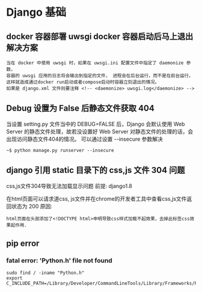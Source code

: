 # Django 基础

## docker 容器部署 uwsgi docker 容器启动后马上退出解决方案

    当在 docker 中使用 uwsgi 时，如果在 uwsgi.ini 配置文件中指定了 daemonize 参数，
    容器的 uwsgi 应用的日志将会输出到指定的文件， 进程会在后台运行，而不是在前台运行，
    这样就造成通过docker run启动或者compose启动时容器立刻退出的情况。
    如果是 django.xml 文件则要注释 <!-- <daemonize> uwsgi.log</daemonize> -->

## Debug 设置为 False 后静态文件获取 404
  
  当设置 setting.py 文件当中的 DEBUG=FALSE 后，Django 会默认使用 Web Server 的静态文件处理，故若没设置好 Web Server 对静态文件的处理的话，会出现访问静态文件404的情况。
  可以通过设置 --insecure 参数解决

    ~$ python manage.py runserver --insecure

## django 引用 static 目录下的 css,js 文件 304 问题

  css,js文件304导致无法加载显示问题
  前提: django1.8

  在html页面可以请求道css, js文件并在chrome的开发者工具中查看css,js文件返回状态为 200
  原因:
  
    html页面在头部添加了<!DOCTYPE html>申明导致css样式加载不起效果，去掉此标签css效果起作用.

## pip error
### fatal error: 'Python.h' file not found
    sudo find / -iname "Python.h"
    export C_INCLUDE_PATH=/Library/Developer/CommandLineTools/Library/Frameworks/Python3.framework/Versions/3.8/Headers/
